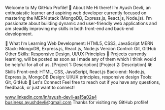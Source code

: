 Welcome to My GitHub Profile!
🌟 About Me
Hi there! I’m Ayush Devli, an enthusiastic learner and aspiring web developer currently focused on mastering the MERN stack (MongoDB, Express.js, React.js, Node.js). I’m passionate about building dynamic and user-friendly web applications and am steadily improving my skills in both front-end and back-end development.

🚀 What I’m Learning
Web Development: HTML5, CSS3, JavaScript
MERN Stack: MongoDB, Express.js, React.js, Node.js
Version Control: Git, GitHub
Other Skills: Responsive Design, UI/UX Principles
🔧 Projects
currently learning, will be posted as soon as I made any of them which I think would be helpful for all of us.
[Project 1: Description]
[Project 2: Description]
🛠️ Skills
Front-end: HTML, CSS, JavaScript, React.js
Back-end: Node.js, Express.js, MongoDB
Design: UI/UX principles, responsive design
Tools: Git, GitHub
💬 Let's Connect
Feel free to reach out if you have any questions, feedback, or just want to connect!

www.linkedin.com/in/ayush-devli-aa15a02a4
business.ayushdevli@gmail.com
Thanks for visiting my GitHub profile!

